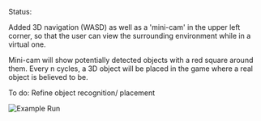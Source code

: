Status: 

Added 3D navigation (WASD) as well as a 'mini-cam' in the upper left corner, so that the user can view the surrounding environment while in a virtual one.

Mini-cam will show potentially detected objects with a red square around them. Every n cycles, a 3D object will be placed in the game where a real object is believed to be.

To do: Refine object recognition/ placement

![Example Run](https://i.imgur.com/oLOjK0P.png)